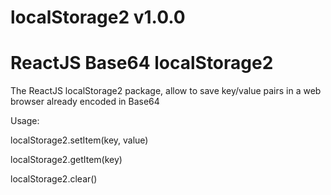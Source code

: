 # localStorage2 v1.0.0
# ReactJS Base64 localStorage2 
The ReactJS localStorage2 package, allow to save key/value pairs in a web browser already encoded in Base64

<p>Usage:
  <p>localStorage2.setItem(key, value)
  <p>localStorage2.getItem(key)
  <p>localStorage2.clear()
    
 

